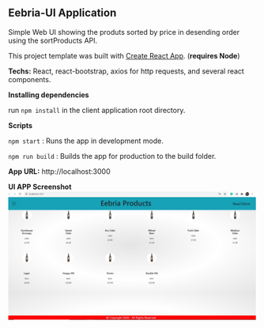 ## Eebria-UI Application

Simple Web UI showing the produts sorted by price in desending order using the sortProducts API.

This project template was built with [Create React App](https://github.com/facebookincubator/create-react-app). (**requires Node**)

**Techs:** React, react-bootstrap, axios for http requests, and several react components.

**Installing dependencies**

run `npm install` in the client application root directory.

**Scripts**

`npm start` : Runs the app in development mode.

`npm run build` : Builds the app for production to the build folder.

**App URL:** http://localhost:3000

**UI APP Screenshot**
![EebriaUI](https://github.com/MathanRajOlaganathan/Eebria-Products/blob/master/eebria-ui/imgs/Eebria-UI.jpg?raw=true)
